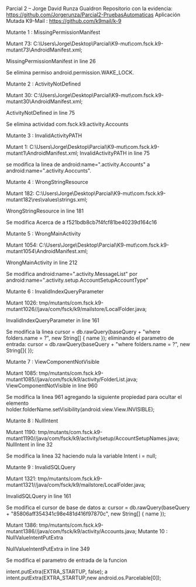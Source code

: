 Parcial 2 – Jorge David Runza Gualdron
Repositorio con la evidencia: https://github.com/Jorgerunza/Parcial2-PruebasAutomaticas 
Aplicación Mutada K9-Mail : https://github.com/k9mail/k-9 

Mutante 1 : MissingPermissionManifest

Mutant 73: 
C:\Users\Jorge\Desktop\Parcial\K9-mut\com.fsck.k9-mutant73\\AndroidManifest.xml; 

MissingPermissionManifest in line 26

Se elimina permiso android.permission.WAKE_LOCK.

 

Mutante 2 : ActivityNotDefined

Mutant 30: 
C:\Users\Jorge\Desktop\Parcial\K9-mut\com.fsck.k9-mutant30\\AndroidManifest.xml; 

ActivityNotDefined in line 75

Se elimina actividad com.fsck.k9.activity.Accounts

 

Mutante 3 : InvalidActivityPATH

Mutant 1: 
C:\Users\Jorge\Desktop\Parcial\K9-mut\com.fsck.k9-mutant1\\AndroidManifest.xml; 
InvalidActivityPATH in line 75

se modifica la linea  de android:name=".activity.Accounts" a android:name=".activity.Aoccunts".

 

Mutante 4 : WrongStringResource

Mutant 182: 
C:\Users\Jorge\Desktop\Parcial\K9-mut\com.fsck.k9-mutant182\\res\values\strings.xml; 

WrongStringResource in line 181

Se modifica   <string name="about_action">Acerca de</string>  a  <string name="about_action">f521bdb8cb7f4fcf81be40239d164c16</string>

 

Mutante 5 : WrongMainActivity

Mutant 1054: 
C:\Users\Jorge\Desktop\Parcial\K9-mut\com.fsck.k9-mutant1054\\AndroidManifest.xml; 

WrongMainActivity in line 212

Se modifica android:name=".activity.MessageList" por android:name=".activity.setup.AccountSetupAccountType"

 

Mutante 6 : InvalidIndexQueryParameter

Mutant 1026: 
tmp/mutants/com.fsck.k9-mutant1026//java/com/fsck/k9/mailstore/LocalFolder.java; 

InvalidIndexQueryParameter in line 161

Se modifica la linea cursor = db.rawQuery(baseQuery + "where folders.name = ?", new String[] { name });
eliminando el parametro de entrada:
cursor = db.rawQuery(baseQuery + "where folders.name = ?", new String[]{ });


 

Mutante 7 : ViewComponentNotVisible

Mutant 1085: 
tmp/mutants/com.fsck.k9-mutant1085//java/com/fsck/k9/activity/FolderList.java; 
ViewComponentNotVisible in line 960


Se modifica la linea 961 agregando la siguiente propiedad para ocultar el elemento  
holder.folderName.setVisibility(android.view.View.INVISIBLE);


 
Mutante 8 : NullIntent

Mutant 1190: 
tmp/mutants/com.fsck.k9-mutant1190//java/com/fsck/k9/activity/setup/AccountSetupNames.java; 
NullIntent in line 32

Se modifica la linea 32 haciendo nula la variable Intent i = null;

 

Mutante 9 : InvalidSQLQuery

Mutant 1321: 
tmp/mutants/com.fsck.k9-mutant1321//java/com/fsck/k9/mailstore/LocalFolder.java; 

InvalidSQLQuery in line 161

Se modifica el cursor de base de datos a:
  cursor = db.rawQuery(baseQuery + "85806aff354341c98e481d416f97870c", new String[] { name });

 


Mutant 1386: 
tmp/mutants/com.fsck.k9-mutant1386//java/com/fsck/k9/activity/Accounts.java; 
Mutante 10 : NullValueIntentPutExtra

NullValueIntentPutExtra in line 349

Se modifica el parametro de entrada de la funcion 

intent.putExtra(EXTRA_STARTUP, false); a
intent.putExtra(EXTRA_STARTUP,new android.os.Parcelable[0]);

